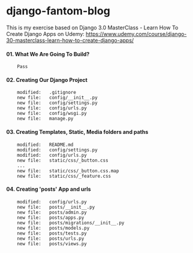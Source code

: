 # django-fantom-blog
This is my exercise based on Django 3.0 MasterClass - Learn How To Create Django Apps on Udemy: https://www.udemy.com/course/django-30-masterclass-learn-how-to-create-django-apps/


#### 01. What We Are Going To Build?
        Pass 

#### 02. Creating Our Django Project

        modified:   .gitignore
        new file:   config/__init__.py
        new file:   config/settings.py
        new file:   config/urls.py
        new file:   config/wsgi.py
        new file:   manage.py

#### 03. Creating Templates, Static, Media folders and paths

        modified:   README.md
        modified:   config/settings.py
        modified:   config/urls.py
        new file:   static/css/_button.css
        ...
        new file:   static/css/_button.css.map
        new file:   static/css/_feature.css


#### 04. Creating 'posts' App and urls

        modified:   config/urls.py
        new file:   posts/__init__.py
        new file:   posts/admin.py
        new file:   posts/apps.py
        new file:   posts/migrations/__init__.py
        new file:   posts/models.py
        new file:   posts/tests.py
        new file:   posts/urls.py
        new file:   posts/views.py